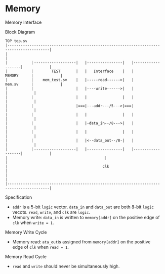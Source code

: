 # Memory
Memory Interface

Block Diagram
    
    TOP top.sv
    |-----------------------------------------------------------------------------------------|
    |                                                                                         | 
    |           |-------------------|   |----------------|   |-------------------|            |
    |           |        TEST       |   |   Interface    |   |       MEMORY      |            |  
    |           |    mem_test.sv    |   |-----read------>|   |       mem.sv      |            |
    |           |                   |   |----write------>|   |                   |            |
    |           |                   |   |                |   |                   |            |
    |           |                   |===|---addr---/5--->|===|                   |            |
    |           |                   |   |                |   |                   |            |
    |           |                   |   |-data_in--/8--->|   |                   |            |
    |           |                   |   |                |   |                   |            |
    |           |                   |   |<--data_out--/8-|   |                   |            |
    |           |-------------------|   |----------------|   |-------------------|            |
    |                                            |                                            |
    |                                           clk                                           |
    |                                                                                         |
    |-----------------------------------------------------------------------------------------|


Specification
- `addr` is a 5-bit `logic` vector. `data_in` and `data_out` are both 8-bit `logic` vecots. `read`, `write`, and `clk` are `logic`.
- Memory write: `data_in` is written to `memory[addr]` on the positive edge of `clk` when `write = 1`.

Memory Write Cycle

- Memory read: `ata_out`is assigned from `memory[addr]` on the positive edge of `clk` when `read = 1`.

Memory Read Cycle

- `read` and `write` should never be simultaneously high.
